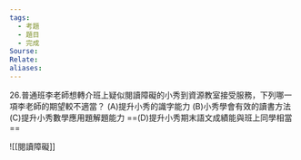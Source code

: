 ```yaml
---
tags:
  - 考題
  - 題目
  - 完成
Sourse: 
Relate: 
aliases:
---
```

26.普通班李老師想轉介班上疑似閱讀障礙的小秀到資源教室接受服務，下列哪一項李老師的期望較不適當？
(A)提升小秀的識字能力
(B)小秀學會有效的讀書方法
(C)提升小秀數學應用題解題能力
==(D)提升小秀期末語文成績能與班上同學相當==

![[閱讀障礙]]